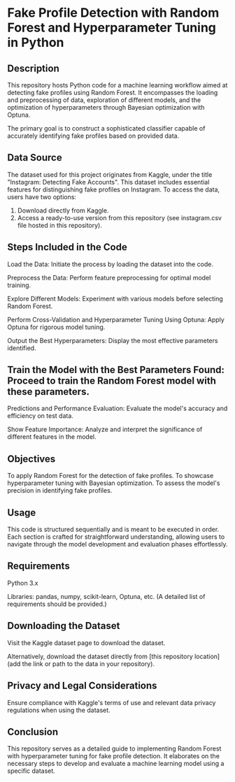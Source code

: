 # Fake Profile Detection with Random Forest and Hyperparameter Tuning in Python

## Description
This repository hosts Python code for a machine learning workflow aimed at detecting fake profiles using Random Forest. It encompasses the loading and preprocessing of data, exploration of different models, and the optimization of hyperparameters through Bayesian optimization with Optuna. 

The primary goal is to construct a sophisticated classifier capable of accurately identifying fake profiles based on provided data.

## Data Source
The dataset used for this project originates from Kaggle, under the title "Instagram: Detecting Fake Accounts". This dataset includes essential features for distinguishing fake profiles on Instagram. To access the data, users have two options:

1. Download directly from Kaggle.
2. Access a ready-to-use version from this repository (see instagram.csv file hosted in this repository).

## Steps Included in the Code
Load the Data: Initiate the process by loading the dataset into the code.

Preprocess the Data: Perform feature preprocessing for optimal model training.

Explore Different Models: Experiment with various models before selecting Random Forest.

Perform Cross-Validation and Hyperparameter Tuning Using Optuna: Apply Optuna for rigorous model tuning.

Output the Best Hyperparameters: Display the most effective parameters identified.

## Train the Model with the Best Parameters Found: Proceed to train the Random Forest model with these parameters.
Predictions and Performance Evaluation: Evaluate the model's accuracy and efficiency on test data.

Show Feature Importance: Analyze and interpret the significance of different features in the model.

## Objectives
To apply Random Forest for the detection of fake profiles. To showcase hyperparameter tuning with Bayesian optimization. To assess the model's precision in identifying fake profiles.

## Usage
This code is structured sequentially and is meant to be executed in order. Each section is crafted for straightforward understanding, allowing users to navigate through the model development and evaluation phases effortlessly.

## Requirements
Python 3.x

Libraries: pandas, numpy, scikit-learn, Optuna, etc. (A detailed list of requirements should be provided.)

## Downloading the Dataset
Visit the Kaggle dataset page to download the dataset.

Alternatively, download the dataset directly from [this repository location] (add the link or path to the data in your repository).

## Privacy and Legal Considerations
Ensure compliance with Kaggle's terms of use and relevant data privacy regulations when using the dataset.

## Conclusion
This repository serves as a detailed guide to implementing Random Forest with hyperparameter tuning for fake profile detection. It elaborates on the necessary steps to develop and evaluate a machine learning model using a specific dataset.
